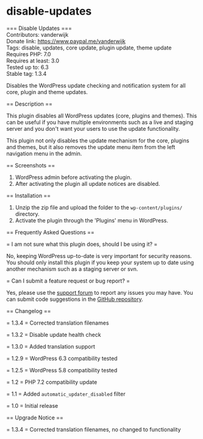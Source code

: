 # disable-updates

=== Disable Updates ===  
Contributors: vanderwijk  
Donate link:  https://www.paypal.me/vanderwijk  
Tags: disable, updates, core update, plugin update, theme update  
Requires PHP: 7.0  
Requires at least: 3.0  
Tested up to: 6.3  
Stable tag: 1.3.4  

Disables the WordPress update checking and notification system for all core, plugin and theme updates.

== Description ==

This plugin disables all WordPress updates (core, plugins and themes). This can be useful if you have multiple environments such as a live and staging server and you don't want your users to use the update functionality.

This plugin not only disables the update mechanism for the core, plugins and themes, but it also removes the update menu item from the left navigation menu in the admin.

== Screenshots ==

1. WordPress admin before activating the plugin.
2. After activating the plugin all update notices are disabled.

== Installation ==

1. Unzip the zip file and upload the folder to the `wp-content/plugins/` directory.
2. Activate the plugin through the 'Plugins' menu in WordPress.

== Frequently Asked Questions ==

= I am not sure what this plugin does, should I be using it? =

No, keeping WordPress up-to-date is very important for security reasons. You should only install this plugin if you keep your system up to date using another mechanism such as a staging server or svn.

= Can I submit a feature request or bug report? =

Yes, please use the [support forum](https://wordpress.org/support/plugin/disable-updates/) to report any issues you may have. You can submit code suggestions in the [GitHub repository](https://github.com/vanderwijk/disable-updates).

== Changelog ==

= 1.3.4 =
Corrected translation filenames

= 1.3.2 =
Disable update health check

= 1.3.0 =
Added translation support

= 1.2.9 =
WordPress 6.3 compatibility tested

= 1.2.5 =
WordPress 5.8 compatibility tested

= 1.2 =
PHP 7.2 compatibility update

= 1.1 =
Added `automatic_updater_disabled` filter

= 1.0 =
Initial release

== Upgrade Notice ==

= 1.3.4 =
Corrected translation filenames, no changed to functionality